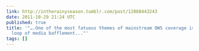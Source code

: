```yaml
---
link: http://intherainyseason.tumblr.com/post/12088443243
date: 2011-10-29 21:24 UTC
published: true
title: '"….One of the most fatuous themes of mainstream OWS coverage is the endless
  loop of media bafflement..."'
tags: []
---
```



